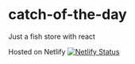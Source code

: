 # catch-of-the-day

Just a fish store with react

Hosted on Netlify
[![Netlify Status](https://api.netlify.com/api/v1/badges/72a7414a-7a72-4446-bff5-96d63736d02e/deploy-status)](https://app.netlify.com/sites/goofy-dubinsky-5ae2ba/deploys)
